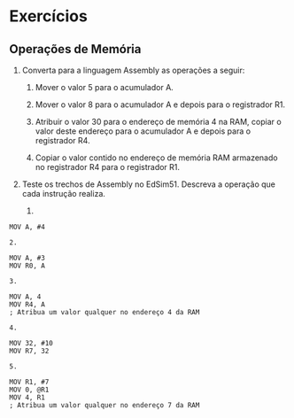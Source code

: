 # Exercícios
## Operações de Memória

1. Converta para a linguagem Assembly as operações a seguir:
    1. Mover o valor 5 para o acumulador A.
    
    2. Mover o valor 8 para o acumulador A e depois para o registrador R1.
    
    3. Atribuir o valor 30 para o endereço de memória 4 na RAM, copiar o valor deste endereço para o acumulador A e depois para o registrador R4.
    
    4. Copiar o valor contido no endereço de memória RAM armazenado no registrador R4 para o registrador R1.

2. Teste os trechos de Assembly no EdSim51. Descreva a operação que cada instrução realiza.

    1.
```assembly
MOV A, #4
```


    2.
```assembly
MOV A, #3
MOV R0, A
```


    3.
```assembly
MOV A, 4
MOV R4, A
; Atribua um valor qualquer no endereço 4 da RAM
```


    4.
```assembly
MOV 32, #10
MOV R7, 32
```


    5.
```assembly
MOV R1, #7
MOV 0, @R1
MOV 4, R1
; Atribua um valor qualquer no endereço 7 da RAM
```